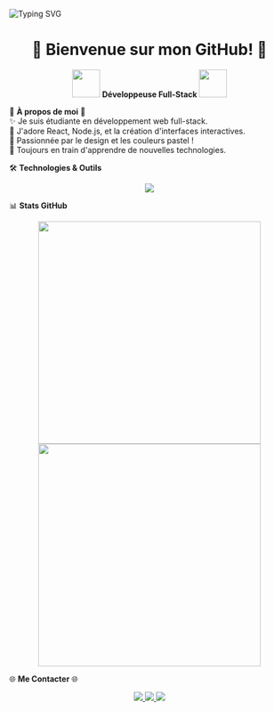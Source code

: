 ![Typing SVG](https://readme-typing-svg.herokuapp.com?font=Dancing+Script&size=30&color=FF69B4&center=true&vCenter=true&width=600&height=60&lines=✨+Bienvenue+sur+mon+GitHub!+✨;💖+Développeuse+Full-Stack+💖;💻+Passionnée+par+le+Code!+💻)

<h1 align="center"> 🌸 Bienvenue sur mon GitHub! 🌸</h1>

<p align="center">
  <img src="https://media.giphy.com/media/l3q2K5jinAlChoCLS/giphy.gif" width="50"/>
  <strong>Développeuse Full-Stack </strong>
  <img src="https://media.giphy.com/media/l3q2K5jinAlChoCLS/giphy.gif" width="50"/>
</p>

🎀 **À propos de moi** 🎀  
✨ Je suis étudiante en développement web full-stack.  
💖 J'adore React, Node.js, et la création d'interfaces interactives.  
🎨 Passionnée par le design et les couleurs pastel !  
🌟 Toujours en train d'apprendre de nouvelles technologies.

🛠️ **Technologies & Outils**  
<p align="center">
  <img src="https://skillicons.dev/icons?i=html,css,js,react,bootstrap,laravel,nodejs,mongodb,git,github" />
</p>

📊 **Stats GitHub**
<p align="center">
  <img src="https://github-readme-stats.vercel.app/api?username=TON_USERNAME&show_icons=true&theme=tokyonight&hide_border=true&count_private=true" width="400px"/>
  <img src="https://github-readme-streak-stats.herokuapp.com/?user=TON_USERNAME&theme=tokyonight" width="400px"/>
</p>

🌐 **Me Contacter** 🌐  
<p align="center">
  <a href="https://linkedin.com/in/TON_PROFIL" target="_blank">
    <img src="https://img.shields.io/badge/LinkedIn-💼-ff69b4?style=for-the-badge&logo=linkedin"/>
  </a>
  <a href="mailto:ton.email@example.com">
    <img src="https://img.shields.io/badge/Email-📩-ff69b4?style=for-the-badge&logo=gmail"/>
  </a>
  <a href="https://github.com/TON_USERNAME">
    <img src="https://img.shields.io/badge/GitHub-🌸-ff69b4?style=for-the-badge&logo=github"/>
  </a>
</p>
